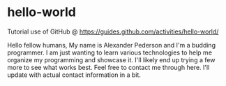 # hello-world
Tutorial use of GitHub @ https://guides.github.com/activities/hello-world/

Hello fellow humans,
My name is Alexander Pederson and I'm a budding programmer. I am just wanting to learn 
various technologies to help me organize my programming and showcase it. I'll likely
end up trying a few more to see what works best. Feel free to contact me through here.
I'll update with actual contact information in a bit.
